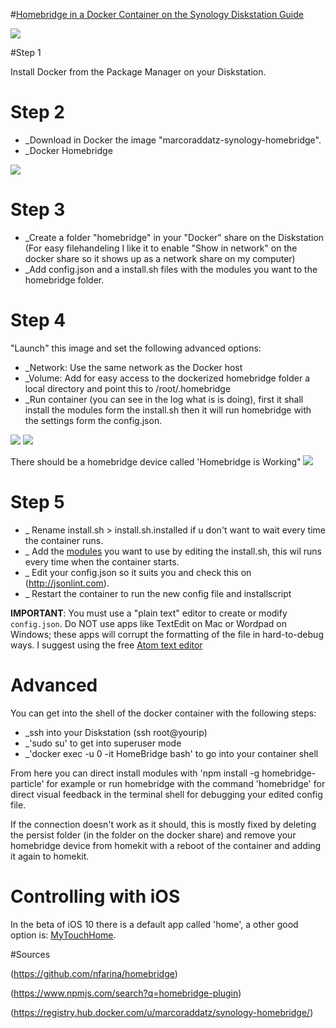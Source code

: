 #[Homebridge in a Docker Container on the Synology Diskstation Guide](http://jensbouma.nl/hello-siri-turn-the-lights-on-the-siri-for-iot-bridge-running-on-a-synology-nas/)

![](http://jensbouma.nl/wp-content/uploads/2016/08/ios-badge-works-with-apple-homekit.png)

#Step 1

Install Docker from the Package Manager on your Diskstation.

# Step 2

* _Download in Docker the image "marcoraddatz-synology-homebridge".
* _Docker Homebridge

![](http://jensbouma.nl/wp-content/uploads/2016/08/Screen-Shot-2016-08-06-at-18.45.15.png)

# Step 3

* _Create a folder "homebridge" in your "Docker" share on the Diskstation (For easy filehandeling I like it to enable "Show in network" on the docker share so it shows up as a network share on my computer)
* _Add config.json and a install.sh files with the modules you want to the homebridge folder.

# Step 4

"Launch" this image and set the following advanced options:
* _Network: Use the same network as the Docker host
* _Volume: Add for easy access to the dockerized homebridge folder a local directory and point this to /root/.homebridge
* _Run container (you can see in the log what is is doing), first it shall install the modules form the install.sh then it will run homebridge with the settings form the config.json.

![](http://jensbouma.nl/wp-content/uploads/2016/08/Screen-Shot-2016-08-06-at-23.16.58.png)
![](http://jensbouma.nl/wp-content/uploads/2016/08/Screen-Shot-2016-08-06-at-23.16.40.png)

There should be a homebridge device called 'Homebridge is Working"
![](http://jensbouma.nl/wp-content/uploads/2016/08/IMG_6822.png)

# Step 5
* _ Rename install.sh > install.sh.installed if u don't want to wait every time the container runs.
* _ Add the [modules](https://www.npmjs.com/search?q=homebridge-plugin) you want to use by editing the install.sh, this wil runs every time when the container starts.
* _ Edit your config.json so it suits you and check this on (http://jsonlint.com).
* _ Restart the container to run the new config file and installscript

**IMPORTANT**: You must use a "plain text" editor to create or modify `config.json`. Do NOT use apps like TextEdit on Mac or Wordpad on Windows; these apps will corrupt the formatting of the file in hard-to-debug ways. I suggest using the free [Atom text editor](http://atom.io)

# Advanced
You can get into the shell of the docker container with the following steps:

* _ssh into your Diskstation (ssh root@yourip)
* _'sudo su' to get into superuser mode
* _'docker exec -u 0 -it HomeBridge bash' to go into your container shell

From here you can direct install modules with 'npm install -g homebridge-particle' for example or run homebridge with the command 'homebridge' for direct visual feedback in the terminal shell for debugging your edited config file.

If the connection doesn't work as it should, this is mostly fixed by deleting the persist folder (in the folder on the docker share) and remove your homebridge device from homekit with a reboot of the container and adding it again to homekit.

# Controlling with iOS

In the beta of iOS 10 there is a default app called 'home', a other good option is: [MyTouchHome](https://geo.itunes.apple.com/nl/app/mytouchhome/id965142360?mt=8&at=1001lE6).

#Sources

(https://github.com/nfarina/homebridge)

(https://www.npmjs.com/search?q=homebridge-plugin)

(https://registry.hub.docker.com/u/marcoraddatz/synology-homebridge/)
